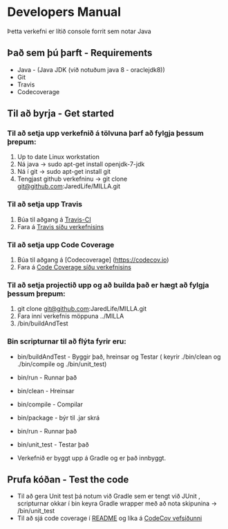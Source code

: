 # Developers Manual #

Þetta verkefni er lítið console forrit sem notar Java

## Það sem þú þarft - Requirements ##
* Java - (Java JDK (við notuðum java 8 - oraclejdk8))
* Git
* Travis
* Codecoverage

## Til að byrja - Get started ##

### Til að setja upp verkefnið á tölvuna þarf að fylgja þessum þrepum: ###

1. Up to date Linux workstation
2. Ná java  → sudo apt-get install openjdk-7-jdk
3. Ná í git → sudo apt-get install git
4. Tengjast github verkefninu → git clone git@github.com:JaredLife/MILLA.git

### Til að setja upp Travis ###
1. Búa til aðgang á [Travis-CI](https://travis-ci.org)
2. Fara á [Travis síðu verkefnisins](https://travis-ci.org/JaredLife/MILLA)

### Til að setja upp Code Coverage ###
1. Búa til aðgang á [Codecoverage] (https://codecov.io)
2. Fara á [Code Coverage síðu verkefnisins](https://codecov.io/github/JaredLife/MILLA)

### Til að setja projectið upp og að builda það er hægt að fylgja þessum þrepum: ###

1. git clone git@github.com:JaredLife/MILLA.git
2. Fara inní verkefnis möppuna ../MILLA
3. /bin/buildAndTest

### Bin scripturnar til að flýta fyrir eru: ###
* bin/buildAndTest - Byggir það, hreinsar og Testar ( keyrir ./bin/clean og ./bin/compile og ./bin/unit_test)
* bin/run - Runnar það
* bin/clean - Hreinsar
* bin/compile - Compilar
* bin/package - býr til .jar skrá
* bin/run - Runnar það
* bin/unit_test - Testar það


* Verkefnið er byggt upp á Gradle og er það innbyggt.

## Prufa kóðan - Test the code ##
* Til að gera Unit test þá notum við Gradle sem er tengt við JUnit , scripturnar okkar í bin keyra Gradle wrapper með að nota skipunina → /bin/unit_test
* Til að sjá code coverage í [README](./MILLA/README.md) og líka á [CodeCov vefsíðunni](https://codecov.io/github/JaredLife/MILLA)
